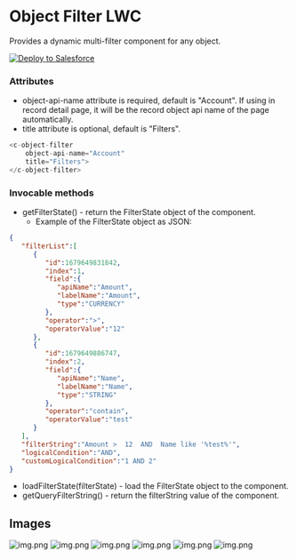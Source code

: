 # Object Filter LWC
Provides a dynamic multi-filter component for any object.

<a href="https://login.salesforce.com/packaging/installPackage.apexp?p0=04t7Q000000YyywQAC">
<img alt="Deploy to Salesforce" src="https://raw.githubusercontent.com/afawcett/githubsfdeploy/master/deploy.png">
</a>

### Attributes
- object-api-name attribute is required, default is "Account". If using in record detail page, it will be the record object api name of the page automatically.
- title attribute is optional, default is "Filters".
```javascript
<c-object-filter 
    object-api-name="Account"
    title="Filters">
</c-object-filter>
```
### Invocable methods
- getFilterState() - return the FilterState object of the component.
    - Example of the FilterState object as JSON:
```json
{
   "filterList":[
      {
         "id":1679649831842,
         "index":1,
         "field":{
            "apiName":"Amount",
            "labelName":"Amount",
            "type":"CURRENCY"
         },
         "operator":">",
         "operatorValue":"12"
      },
      {
         "id":1679649886747,
         "index":2,
         "field":{
            "apiName":"Name",
            "labelName":"Name",
            "type":"STRING"
         },
         "operator":"contain",
         "operatorValue":"test"
      }
   ],
   "filterString":"Amount >  12  AND  Name like '%test%'",
   "logicalCondition":"AND",
   "customLogicalCondition":"1 AND 2"
}
```
- loadFilterState(filterState) - load the FilterState object to the component.
- getQueryFilterString() - return the filterString value of the component.
## Images
![img.png](/documantation/images/objectFilterEmpty.png)
![img.png](/documantation/images/objectFilterSelectField.png)
![img.png](/documantation/images/objectFilterWithOperator.png)
![img.png ](/documantation/images/objectFilterUpdate.png)
![img.png](/documantation/images/objectFilterUpdate.png)
![img.png](/documantation/images/objectFilterCustomCondition.png)
